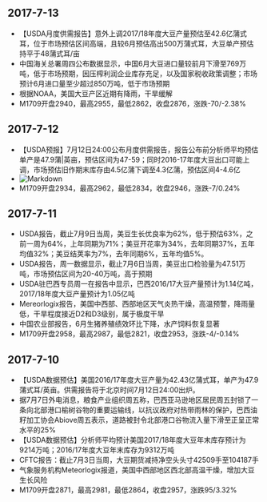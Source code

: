 ## 2017-7-13
- 【USDA月度供需报告】意外上调2017/18年度大豆产量预估至42.6亿蒲式耳，位于市场预估区间高端，且较6月预估高出500万蒲式耳，大豆单产预估持平于48蒲式耳/亩
- 中国海关总署周四公布数据显示，中国6月大豆进口量较前月下滑至769万吨，低于市场预期，因压榨利润企业库存充足，以及国家税收政策调整；市场预计6月进口量至少超过850万吨，低于市场预期
- 根据NOAA，美国大豆产区近期有降雨，干旱缓解
- M1709开盘2940，最高2955，最低2862，收盘2876，涨跌-70/-2.38%

## 2017-7-12
- 【USDA预报】7月12日24:00公布月度供需报告，报告公布前分析师平均预估单产是47.9蒲|英亩，预估区间为47-59；同时2016-17年度大豆出口可能上调，市场预估旧作期末库存由4.5亿蒲下调至4.3亿蒲，预估区间4-4.6亿
- ![Markdown](http://i1.buimg.com/591986/516ae5052126614b.jpg)
- M1709开盘2934，最高2962，最低2834，收盘2946，涨跌-7/0.24%

## 2017-7-11
- USDA报告，截止7月9日当周，美豆生长优良率为62%，低于预估63%，之前一周为64%，上年同期为71%；美豆开花率为34%，去年同期37%，五年均值32%；美豆结荚率为7%，去年同期6%，五年均值5%。
- USDA报告，周一数据显示，截止7月6日当周，美豆出口检验量为47.51万吨，市场预估区间为20-40万吨，高于预期
- USDA驻巴西专员周一在报告中显示，巴西2016/17大豆产量预计为1.14亿吨，2017/18年度大豆产量预计为1.05亿吨
- Mereorlogix报告，美国中西部、西部地区天气炎热干燥，高温预警，降雨量低，干旱程度接近D2和D3级别，属于极度干旱
- 中国农业部报告，6月生猪养殖绩效环比下降，水产饲料恢复显著
- M1709开盘2958，最高2987，最低2821，收盘2953，涨跌-4/-0.14%


## 2017-7-10
- 【USDA数据预估】美国2016/17年度大豆产量为42.43亿蒲式耳，单产为47.9蒲式耳/英亩。供需报告将于北京时间7月12日24:00出炉。
- 据7月7日外电消息，粮食产业组织周五称，巴西亚马逊地区居民周五封锁了一条向北部港口榆树谷物的重要运输线，以抗议政府对热带雨林的保护，巴西油籽加工协会Abiove周五表示，道路被封令北部港口谷物流入量下滑至正呈正常水平的25%
- 【USDA数据预估】分析师平均预计美国2017/18年度大豆年末库存预计为9214万吨；2016/17年度大豆年末库存为9312万吨
- CFTC报告：截止7月3日当周，大豆期货减持净空头头寸42509手至104187手
- 气象服务机构Meteorlogix报道，美国中西部地区西北部高温干燥，增加大豆生长风险
- M1709开盘2871，最高2981，最低2864，收盘2957，涨跌95/3.32%
